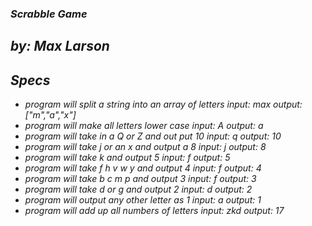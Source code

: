 ### _Scrabble Game_
## _by: Max Larson_
## _Specs_

* _program will split a string into an array of letters_
  _input: max_
  _output: ["m","a","x"]_
* _program will make all letters lower case_
  _input: A_
  _output: a_
* _program will take in a Q or Z and out put 10_
  _input: q_
  _output: 10_
* _program will take j or an x and output a 8_
  _input: j_
  _output: 8_
* _program will take k and output 5_
  _input: f_
  _output: 5_
* _program will take f h v w y and output 4_
  _input: f_
  _output: 4_
* _program will take b c m p and output 3_
  _input: f_
  _output: 3_
* _program will take d or g and output 2_
  _input: d_
  _output: 2_
* _program will output any other letter as 1_
  _input: a_
  _output: 1_
* _program will add up all numbers of letters_
  _input: zkd_
  _output: 17_
